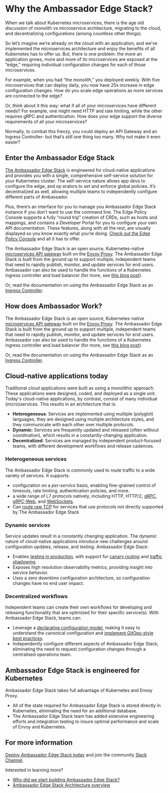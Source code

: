 # Why the Ambassador Edge Stack?

When we talk about Kubernetes microservices, there is the age old discussion of monolith vs microservice architecture, migrating to the cloud, and decentralizing configurations (among countless other things).

So let’s imagine we’re already on the cloud with an application, and we’ve implemented the microservices architecture and enjoy the benefits of all Kubernetes has to offer us. But, there is one problem: the more an application grows, more and more of its microservices are exposed at the “edge,” requiring individual configuration changes for each of those microservices.

For example, when you had “the monolith,” you deployed weekly. With five microservices that can deploy daily, you now have 25x increase in edge configuration changes. How do you scale edge operations as more services are connected to the edge?

Or, think about it this way: what if all of your microservices have different needs? For example, one might need HTTP and rate limiting, while the other requires gRPC and authentication.  How does your edge support the diverse requirements of all your microservices?

Normally, to combat this frenzy, you could deploy an API Gateway and an Ingress Controller- but that’s still one thing too many. Why not make it even easier?

## Enter the Ambassador Edge Stack

[The Ambassador Edge Stack](../..user-guide/install) is engineered for cloud-native applications and provides you with a single, comprehensive self-service solution for your Kubernetes cluster. The self-service nature allows app devs to configure the edge, and op erators to set and enforce global policies. It’s decentralized as well, allowing multiple teams to independently configure different parts of Ambassador.

Plus, there’s an interface for you to manage you Ambassador Edge Stack instance if you don’t want to use the command line. The Edge Policy Console supports a fully “round trip” creation of CRDs, such as hosts and mappings, and contains a Developer Portal for you to configure your own API documentation. These features, along with all the rest, are visually displayed so you know exactly what you’re doing.
[Check out the Edge Policy Console](../edge-policy-console) and all it has to offer.


The Ambassador Edge Stack is an open source, Kubernetes-native [microservices API gateway](../microservices-api-gateways) built on the [Envoy Proxy](https://www.envoyproxy.io). The Ambassador Edge Stack is built from the ground up to support multiple, independent teams that need to rapidly publish, monitor, and update services for end users. Ambassador can also be used to handle the functions of a Kubernetes ingress controller and load balancer (for more, see [this blog post](https://blog.getambassador.io/kubernetes-ingress-nodeport-load-balancers-and-ingress-controllers-6e29f1c44f2d)).

Or, read the documentation on using the Ambassador Edge Stack as an [Ingress Controller](../../reference/core/ingress-controller).

## How does Ambassador Work?

The Ambassador Edge Stack is an open source, Kubernetes-native [microservices API gateway](../microservices-api-gateways) built on the [Envoy Proxy](https://www.envoyproxy.io). The Ambassador Edge Stack is built from the ground up to support multiple, independent teams that need to rapidly publish, monitor, and update services for end users. Ambassador can also be used to handle the functions of a Kubernetes ingress controller and load balancer (for more, see [this blog post](https://blog.getambassador.io/kubernetes-ingress-nodeport-load-balancers-and-ingress-controllers-6e29f1c44f2d)).

Or, read the documentation on using the Ambassador Edge Stack as an [Ingress Controller](../../reference/core/ingress-controller).

## Cloud-native applications today

Traditional cloud applications were built as using a monolithic approach. These applications were designed, coded, and deployed as a single unit. Today's cloud-native applications, by contrast, consist of many individual (micro)services. This results in an architecture that is:

* __Heterogeneous__: Services are implemented using multiple (polyglot) languages, they are designed using multiple architecture styles, and they communicate with each other over multiple protocols.
* __Dynamic__: Services are frequently updated and released (often without coordination), which results in a constantly-changing application.
* __Decentralized__: Services are managed by independent product-focused teams, with different development workflows and release cadences.

### Heterogeneous services

The Ambassador Edge Stack is commonly used to route traffic to a wide variety of services. It supports:

* configuration on a *per-service* basis, enabling fine-grained control of timeouts, rate limiting, authentication policies, and more.
* a wide range of L7 protocols natively, including HTTP, HTTP/2, [gRPC](../../user-guide/grpc), [gRPC-Web](https://github.com/grpc/grpc-web), and [WebSockets](../../user-guide/websockets-ambassador).
* Can [route raw TCP](../../reference/tcpmappings) for services that use protocols not directly supported by The Ambassador Edge Stack 

### Dynamic services

Service updates result in a constantly changing application. The dynamic nature of cloud-native applications introduce new challenges around configuration updates, release, and testing. Ambassador Edge Stack:

* Enables [testing in production](../../docs/dev-guide/test-in-prod), with support for [canary routing](../../reference/canary) and [traffic shadowing](../../reference/shadowing).
* Exposes high resolution observability metrics, providing insight into service behavior.
* Uses a zero downtime configuration architecture, so configuration changes have no end user impact.

### Decentralized workflows

Independent teams can create their own workflows for developing and releasing functionality that are optimized for their specific service(s). With Ambassador Edge Stack, teams can:

* Leverage a [declarative configuration model](../../user-guide/cd-declarative-gitops), making it easy to understand the canonical configuration and [implement GitOps-style best practices](../../user-guide/gitops-ambassador).
* Independently configure different aspects of Ambassador Edge Stack, eliminating the need to request configuration changes through a centralised operations team.

## Ambassador Edge Stack is engineered for Kubernetes

Ambassador Edge Stack takes full advantage of Kubernetes and Envoy Proxy.

* All of the state required for Ambassador Edge Stack is stored directly in Kubernetes, eliminating the need for an additional database.
* The Ambassador Edge Stack team has added extensive engineering efforts and integration testing to insure optimal performance and scale of Envoy and Kubernetes.

## For more information

[Deploy Ambassador Edge Stack today](../../user-guide/install) and join the community [Slack Channel](http://d6e.co/slack).

Interested in learning more?

* [Why did we start building Ambassador Edge Stack?](https://blog.getambassador.io/building-ambassador-an-open-source-api-gateway-on-kubernetes-and-envoy-ed01ed520844)
* [Ambassador Edge Stack Architecture overview](../../concepts/architecture)

<GoogleStructuredData/>

